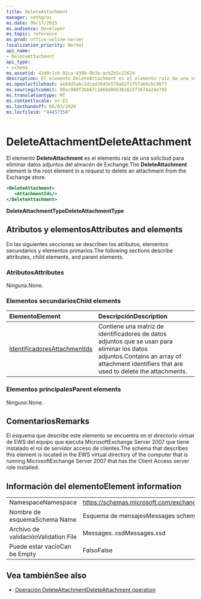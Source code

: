 ```yaml
---
title: DeleteAttachment
manager: sethgros
ms.date: 09/17/2015
ms.audience: Developer
ms.topic: reference
ms.prod: office-online-server
localization_priority: Normal
api_name:
- DeleteAttachment
api_type:
- schema
ms.assetid: 43d0c1cb-92ca-4399-9b3a-acb2b5c22624
description: El elemento DeleteAttachment es el elemento raíz de una solicitud para eliminar datos adjuntos del almacén de Exchange.
ms.openlocfilehash: ae8dd5abc1dced2645e579a62f1f57a66cbc9877
ms.sourcegitcommit: 88ec988f2bb67c1866d06b361615f3674a24e795
ms.translationtype: MT
ms.contentlocale: es-ES
ms.lasthandoff: 06/03/2020
ms.locfileid: "44457350"
---
```

# <a name="deleteattachment"></a><span data-ttu-id="2de75-103">DeleteAttachment</span><span class="sxs-lookup"><span data-stu-id="2de75-103">DeleteAttachment</span></span>

<span data-ttu-id="2de75-104">El elemento **DeleteAttachment** es el elemento raíz de una solicitud para eliminar datos adjuntos del almacén de Exchange.</span><span class="sxs-lookup"><span data-stu-id="2de75-104">The **DeleteAttachment** element is the root element in a request to delete an attachment from the Exchange store.</span></span> 
  
```xml
<DeleteAttachment>
   <AttachmentIds/>
</DeleteAttachment>
```

<span data-ttu-id="2de75-105">**DeleteAttachmentType**</span><span class="sxs-lookup"><span data-stu-id="2de75-105">**DeleteAttachmentType**</span></span>

## <a name="attributes-and-elements"></a><span data-ttu-id="2de75-106">Atributos y elementos</span><span class="sxs-lookup"><span data-stu-id="2de75-106">Attributes and elements</span></span>

<span data-ttu-id="2de75-107">En las siguientes secciones se describen los atributos, elementos secundarios y elementos primarios.</span><span class="sxs-lookup"><span data-stu-id="2de75-107">The following sections describe attributes, child elements, and parent elements.</span></span>
  
### <a name="attributes"></a><span data-ttu-id="2de75-108">Atributos</span><span class="sxs-lookup"><span data-stu-id="2de75-108">Attributes</span></span>

<span data-ttu-id="2de75-109">Ninguna.</span><span class="sxs-lookup"><span data-stu-id="2de75-109">None.</span></span>
  
### <a name="child-elements"></a><span data-ttu-id="2de75-110">Elementos secundarios</span><span class="sxs-lookup"><span data-stu-id="2de75-110">Child elements</span></span>

|<span data-ttu-id="2de75-111">**Elemento**</span><span class="sxs-lookup"><span data-stu-id="2de75-111">**Element**</span></span>|<span data-ttu-id="2de75-112">**Descripción**</span><span class="sxs-lookup"><span data-stu-id="2de75-112">**Description**</span></span>|
|:-----|:-----|
|[<span data-ttu-id="2de75-113">Identificadores</span><span class="sxs-lookup"><span data-stu-id="2de75-113">AttachmentIds</span></span>](attachmentids.md) <br/> |<span data-ttu-id="2de75-114">Contiene una matriz de identificadores de datos adjuntos que se usan para eliminar los datos adjuntos.</span><span class="sxs-lookup"><span data-stu-id="2de75-114">Contains an array of attachment identifiers that are used to delete the attachments.</span></span>  <br/> |
   
### <a name="parent-elements"></a><span data-ttu-id="2de75-115">Elementos principales</span><span class="sxs-lookup"><span data-stu-id="2de75-115">Parent elements</span></span>

<span data-ttu-id="2de75-116">Ninguno.</span><span class="sxs-lookup"><span data-stu-id="2de75-116">None.</span></span>
  
## <a name="remarks"></a><span data-ttu-id="2de75-117">Comentarios</span><span class="sxs-lookup"><span data-stu-id="2de75-117">Remarks</span></span>

<span data-ttu-id="2de75-118">El esquema que describe este elemento se encuentra en el directorio virtual de EWS del equipo que ejecuta MicrosoftExchange Server 2007 que tiene instalado el rol de servidor acceso de clientes.</span><span class="sxs-lookup"><span data-stu-id="2de75-118">The schema that describes this element is located in the EWS virtual directory of the computer that is running MicrosoftExchange Server 2007 that has the Client Access server role installed.</span></span>
  
## <a name="element-information"></a><span data-ttu-id="2de75-119">Información del elemento</span><span class="sxs-lookup"><span data-stu-id="2de75-119">Element information</span></span>

|||
|:-----|:-----|
|<span data-ttu-id="2de75-120">Namespace</span><span class="sxs-lookup"><span data-stu-id="2de75-120">Namespace</span></span>  <br/> |https://schemas.microsoft.com/exchange/services/2006/messages  <br/> |
|<span data-ttu-id="2de75-121">Nombre de esquema</span><span class="sxs-lookup"><span data-stu-id="2de75-121">Schema Name</span></span>  <br/> |<span data-ttu-id="2de75-122">Esquema de mensajes</span><span class="sxs-lookup"><span data-stu-id="2de75-122">Messages schema</span></span>  <br/> |
|<span data-ttu-id="2de75-123">Archivo de validación</span><span class="sxs-lookup"><span data-stu-id="2de75-123">Validation File</span></span>  <br/> |<span data-ttu-id="2de75-124">Messages. xsd</span><span class="sxs-lookup"><span data-stu-id="2de75-124">Messages.xsd</span></span>  <br/> |
|<span data-ttu-id="2de75-125">Puede estar vacío</span><span class="sxs-lookup"><span data-stu-id="2de75-125">Can be Empty</span></span>  <br/> |<span data-ttu-id="2de75-126">Falso</span><span class="sxs-lookup"><span data-stu-id="2de75-126">False</span></span>  <br/> |
   
## <a name="see-also"></a><span data-ttu-id="2de75-127">Vea también</span><span class="sxs-lookup"><span data-stu-id="2de75-127">See also</span></span>

- [<span data-ttu-id="2de75-128">Operación DeleteAttachment</span><span class="sxs-lookup"><span data-stu-id="2de75-128">DeleteAttachment operation</span></span>](deleteattachment-operation.md)


